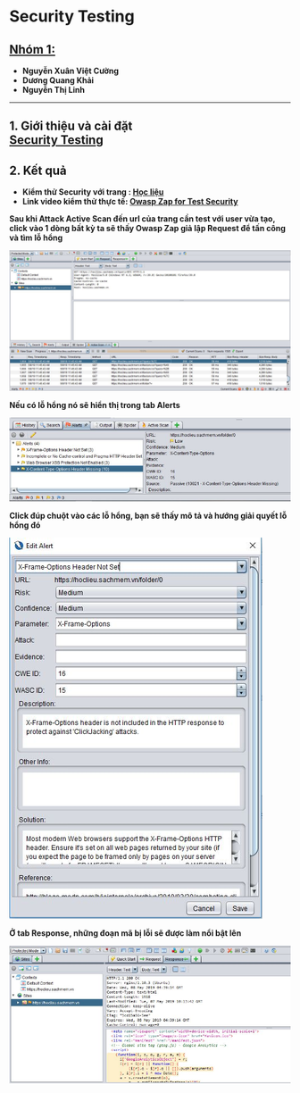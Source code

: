 # <b>Security Testing
## <b><u>Nhóm 1:</u></b>
- Nguyễn Xuân Việt Cường
- Dương Quang Khải
- Nguyễn Thị Linh

---
<b>1. Giới thiệu và cài đặt </br>
[Security Testing](https://youtu.be/II8QIu-Ed64)
---
## <b>2. Kết quả </b>
- Kiểm thử Security với trang : [Học liệu](https://hoclieu.sachmem.vn)
- Link video kiểm thử thực tế: [Owasp Zap for Test Security](https://youtu.be/II8QIu-Ed64)


Sau khi Attack Active Scan đến url của trang cần test với user vừa tạo, click vào 1 dòng bất kỳ ta sẽ thấy Owasp Zap giả lập Request để tấn công và tìm lỗ hổng

![](scan.jpg)

Nếu có lỗ hổng nó sẽ hiển thị trong tab Alerts

![](alert.jpg)

Click đúp chuột vào các lỗ hổng, bạn sẽ thấy mô tả và hướng giải quyết lỗ hổng đó

![](al.jpg)

Ở tab Response, những đoạn mã bị lỗi sẽ được làm nổi bật lên

![](response.jpg)